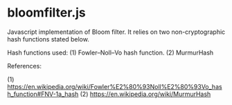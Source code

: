 # bloomfilter.js

Javascript implementation of Bloom filter. It relies on two non-cryptographic hash functions stated below.

Hash functions used:
(1) Fowler–Noll–Vo hash function.
(2) MurmurHash

References:

(1) https://en.wikipedia.org/wiki/Fowler%E2%80%93Noll%E2%80%93Vo_hash_function#FNV-1a_hash
(2) https://en.wikipedia.org/wiki/MurmurHash
